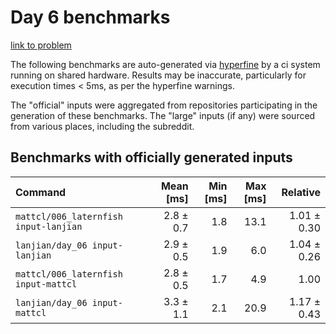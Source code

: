 # Day 6 benchmarks

[link to problem](http://adventofcode.com/2021/day/6)

The following benchmarks are auto-generated via [hyperfine](https://github.com/sharkdp/hyperfine) by a ci system running on shared hardware. Results may be inaccurate, particularly for execution times < 5ms, as per the hyperfine warnings.

The "official" inputs were aggregated from repositories participating in the generation of these benchmarks. The "large" inputs (if any) were sourced from various places, including the subreddit.

## Benchmarks with officially generated inputs
| Command | Mean [ms] | Min [ms] | Max [ms] | Relative |
|:---|---:|---:|---:|---:|
| `mattcl/006_laternfish input-lanjian` | 2.8 ± 0.7 | 1.8 | 13.1 | 1.01 ± 0.30 |
| `lanjian/day_06 input-lanjian` | 2.9 ± 0.5 | 1.9 | 6.0 | 1.04 ± 0.26 |
| `mattcl/006_laternfish input-mattcl` | 2.8 ± 0.5 | 1.7 | 4.9 | 1.00 |
| `lanjian/day_06 input-mattcl` | 3.3 ± 1.1 | 2.1 | 20.9 | 1.17 ± 0.43 |
